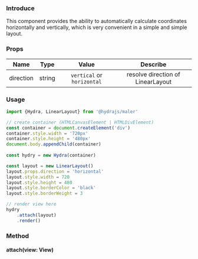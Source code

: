 ### Introduce

This component provides the ability to automatically calculate coordinates horizontally and vertically,
which is very convenient in a simple and simple layout.

### Props
|Name|Type|Value|Describe|
|:-:|:-:|:-:|:-:|
|direction|string|`vertical` or `horizontal`|resolve direction of LinearLayout|

### Usage
```js
import {Hydra, LinearLayout} from '@hydrajs/maler'

// create container (HTMLCanvasElement | HTMLDivElement)
const container = document.createElement('div')
container.style.width = '720px'
container.style.height = '480px'
document.body.appendChild(container)
 
const hydry = new Hydra(container)

const layout = new LinearLayout()
layout.props.direction = 'horizontal'
layout.style.width = 720
layout.style.height = 480
layout.style.borderColor = 'black'
layout.style.borderWeight = 3

// render view here
hydry
    .attach(layout)
    .render()
```

### Method

#### attach(view: View)

